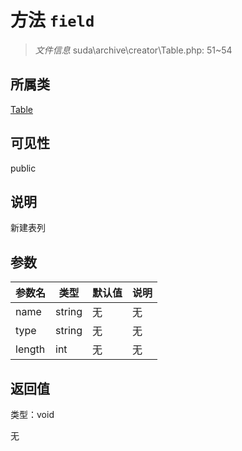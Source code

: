 # 方法 `field`

> *文件信息* suda\archive\creator\Table.php: 51~54

## 所属类 

[Table](../Table.md)

## 可见性

 public 

## 说明

新建表列


## 参数


| 参数名 | 类型 | 默认值 | 说明 |
|--------|-----|-------|-------|
| name |  string | 无 | 无 |
| type |  string | 无 | 无 |
| length |  int | 无 | 无 |



## 返回值

类型：void

无

